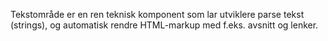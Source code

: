 Tekstområde er en ren teknisk komponent som lar utviklere parse tekst (strings), og automatisk rendre HTML-markup med f.eks. avsnitt og lenker.
